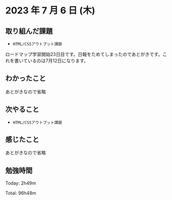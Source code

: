 # 2023 年 7 月 6 日 (木)

## 取り組んだ課題

- `HTML/CSSアウトプット課題`

ロードマップ学習開始23日目です。日報をためてしまったのであとがきです。これを書いているのは7月12日になります。

## わかったこと

あとがきなので省略

## 次やること

- `HTML/CSSアウトプット課題`

## 感じたこと

あとがきなので省略


## 勉強時間

Today: 2h49m

Total: 96h48m
